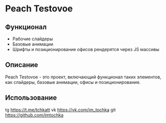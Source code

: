 # Peach Testovoe

## Функционал

- Рабочие слайдеры
- Базовые анимации
- Шрифты и позиционирование офисов рендерятся через JS массивы

## Описание

Peach Testovoe - это проект, включающий функционал таких элементов, как слайдеры, базовые анимации, офисы и позиционирование.

## Использование
tg https://t.me/tchkatt 
vk https://vk.com/im_tochka
git https://github.com/imtochka